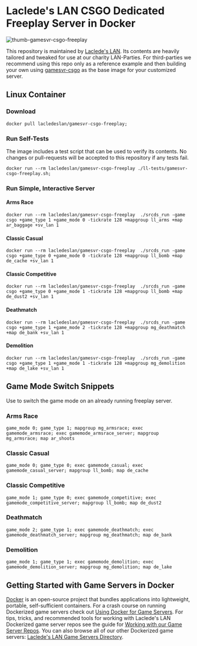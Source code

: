 # Laclede's LAN CSGO Dedicated Freeplay Server in Docker

![thumb-gamesvr-csgo-freeplay](https://raw.githubusercontent.com/LacledesLAN/gamesvr-csgo-freeplay/master/.misc/thumb-gamesvr-csgo-freeplay.png "thumb-gamesvr-csgo-freeplay")

This repository is maintained by [Laclede's LAN](https://lacledeslan.com). Its contents are heavily tailored and tweaked
for use at our charity LAN-Parties. For third-parties we recommend using this repo only as a reference example and then
 building your own using [gamesvr-csgo](https://github.com/LacledesLAN/gamesvr-csgo) as the base image for your
 customized server.

## Linux Container

### Download

```shell
docker pull lacledeslan/gamesvr-csgo-freeplay;
```

### Run Self-Tests

The image includes a test script that can be used to verify its contents. No changes or pull-requests will be accepted
to this repository if any tests fail.

```shell
docker run --rm lacledeslan/gamesvr-csgo-freeplay ./ll-tests/gamesvr-csgo-freeplay.sh;
```

### Run Simple, Interactive Server

#### Arms Race

```shell
docker run --rm lacledeslan/gamesvr-csgo-freeplay  ./srcds_run -game csgo +game_type 1 +game_mode 0 -tickrate 128 +mapgroup ll_arms +map ar_baggage +sv_lan 1
```

#### Classic Casual

```shell
docker run --rm lacledeslan/gamesvr-csgo-freeplay  ./srcds_run -game csgo +game_type 0 +game_mode 0 -tickrate 128 +mapgroup ll_bomb +map de_cache +sv_lan 1
```

#### Classic Competitive

```shell
docker run --rm lacledeslan/gamesvr-csgo-freeplay  ./srcds_run -game csgo +game_type 0 +game_mode 1 -tickrate 128 +mapgroup ll_bomb +map de_dust2 +sv_lan 1
```

#### Deathmatch

```shell
docker run --rm lacledeslan/gamesvr-csgo-freeplay  ./srcds_run -game csgo +game_type 1 +game_mode 2 -tickrate 128 +mapgroup mg_deathmatch +map de_bank +sv_lan 1
```

#### Demolition

```shell
docker run --rm lacledeslan/gamesvr-csgo-freeplay  ./srcds_run -game csgo +game_type 1 +game_mode 1 -tickrate 128 +mapgroup mg_demolition +map de_lake +sv_lan 1
```

## Game Mode Switch Snippets

Use to switch the game mode on an already running freeplay server.

### Arms Race

```shell
game_mode 0; game_type 1; mapgroup mg_armsrace; exec gamemode_armsrace; exec gamemode_armsrace_server; mapgroup mg_armsrace; map ar_shoots
```

### Classic Casual

```shell
game_mode 0; game_type 0; exec gamemode_casual; exec gamemode_casual_server; mapgroup ll_bomb; map de_cache
```

### Classic Competitive

```shell
game_mode 1; game_type 0; exec gamemode_competitive; exec gamemode_competitive_server; mapgroup ll_bomb; map de_dust2
```

### Deathmatch

```shell
game_mode 2; game_type 1; exec gamemode_deathmatch; exec gamemode_deathmatch_server; mapgroup mg_deathmatch; map de_bank
```

### Demolition

```shell
game_mode 1; game_type 1; exec gamemode_demolition; exec gamemode_demolition_server; mapgroup mg_demolition; map de_lake
```

## Getting Started with Game Servers in Docker

[Docker](https://docs.docker.com/) is an open-source project that bundles applications into lightweight, portable,
self-sufficient containers. For a crash course on running Dockerized game servers check out [Using Docker for Game
Servers](https://github.com/LacledesLAN/README.1ST/blob/master/GameServers/DockerAndGameServers.md). For tips, tricks,
and recommended tools for working with Laclede's LAN Dockerized game server repos see the guide for [Working with our
Game Server Repos](https://github.com/LacledesLAN/README.1ST/blob/master/GameServers/WorkingWithOurRepos.md). You can
also browse all of our other Dockerized game servers: [Laclede's LAN Game Servers
Directory](https://github.com/LacledesLAN/README.1ST/tree/master/GameServers).
